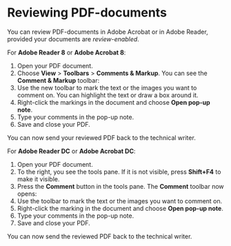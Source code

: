 # Reviewing PDF-documents

 You can review PDF-documents in Adobe Acrobat or in Adobe Reader, provided your documents are _review-enabled_.

 For **Adobe Reader 8** or **Adobe Acrobat 8**:

1.  Open your PDF document.
2.  Choose **View** &gt; **Toolbars** &gt; **Comments & Markup**.  You can see the **Comment & Markup** toolbar:  
3.  Use the new toolbar to mark the text or the images you want to comment on. You can highlight the text or draw a box around it.
4.  Right-click the markings in the document and choose **Open pop-up note**.
5.  Type your comments in the pop-up note.
6.  Save and close your PDF.

 You can now send your reviewed PDF back to the technical writer.

 For **Adobe Reader DC** or **Adobe Acrobat DC**:

1.  Open your PDF document.
2.  To the right, you see the tools pane. If it is not visible, press **Shift+F4** to make it visible.
3.  Press the **Comment** button in the tools pane.  The **Comment** toolbar now opens:  
4.  Use the toolbar to mark the text or the images you want to comment on.
5.  Right-click the marking in the document and choose **Open pop-up note**.
6.  Type your comments in the pop-up note.
7.  Save and close your PDF.

 You can now send the reviewed PDF back to the technical writer.


